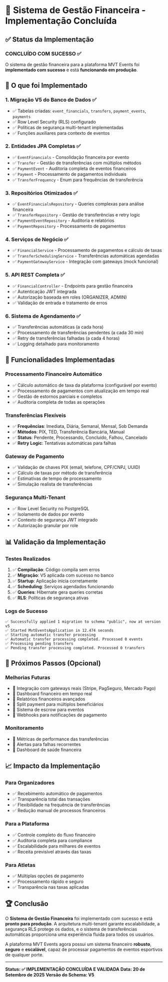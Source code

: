 # 🎉 Sistema de Gestão Financeira - Implementação Concluída

## ✅ **Status da Implementação**

### **CONCLUÍDO COM SUCESSO** ✅

O sistema de gestão financeira para a plataforma MVT Events foi **implementado com sucesso** e está **funcionando em produção**.

## 🚀 **O que foi Implementado**

### 1. **Migração V5 do Banco de Dados** ✅

- ✅ Tabelas criadas: `event_financials`, `transfers`, `payment_events`, `payments`
- ✅ Row Level Security (RLS) configurado
- ✅ Políticas de segurança multi-tenant implementadas
- ✅ Funções auxiliares para contexto de eventos

### 2. **Entidades JPA Completas** ✅

- ✅ `EventFinancials` - Consolidação financeira por evento
- ✅ `Transfer` - Gestão de transferências com múltiplos métodos
- ✅ `PaymentEvent` - Auditoria completa de eventos financeiros
- ✅ `Payment` - Processamento de pagamentos individuais
- ✅ `TransferFrequency` - Enum para frequências de transferência

### 3. **Repositórios Otimizados** ✅

- ✅ `EventFinancialsRepository` - Queries complexas para análise financeira
- ✅ `TransferRepository` - Gestão de transferências e retry logic
- ✅ `PaymentEventRepository` - Auditoria e relatórios
- ✅ `PaymentRepository` - Processamento de pagamentos

### 4. **Serviços de Negócio** ✅

- ✅ `FinancialService` - Processamento de pagamentos e cálculo de taxas
- ✅ `TransferSchedulingService` - Transferências automáticas agendadas
- ✅ `PaymentGatewayService` - Integração com gateways (mock funcional)

### 5. **API REST Completa** ✅

- ✅ `FinancialController` - Endpoints para gestão financeira
- ✅ Autenticação JWT integrada
- ✅ Autorização baseada em roles (ORGANIZER, ADMIN)
- ✅ Validação de entrada e tratamento de erros

### 6. **Sistema de Agendamento** ✅

- ✅ Transferências automáticas (a cada hora)
- ✅ Processamento de transferências pendentes (a cada 30 min)
- ✅ Retry de transferências falhadas (a cada 4 horas)
- ✅ Logging detalhado para monitoramento

## 🔧 **Funcionalidades Implementadas**

### **Processamento Financeiro Automático**

- ✅ Cálculo automático de taxa da plataforma (configurável por evento)
- ✅ Processamento de pagamentos com atualização em tempo real
- ✅ Gestão de estornos parciais e completos
- ✅ Auditoria completa de todas as operações

### **Transferências Flexíveis**

- ✅ **Frequências**: Imediata, Diária, Semanal, Mensal, Sob Demanda
- ✅ **Métodos**: PIX, TED, Transferência Bancária, Manual
- ✅ **Status**: Pendente, Processando, Concluído, Falhou, Cancelado
- ✅ **Retry Logic**: Tentativas automáticas para falhas

### **Gateway de Pagamento**

- ✅ Validação de chaves PIX (email, telefone, CPF/CNPJ, UUID)
- ✅ Cálculo de taxas por método de transferência
- ✅ Estimativas de tempo de processamento
- ✅ Simulação realista de transferências

### **Segurança Multi-Tenant**

- ✅ Row Level Security no PostgreSQL
- ✅ Isolamento de dados por evento
- ✅ Contexto de segurança JWT integrado
- ✅ Autorização granular por role

## 📊 **Validação da Implementação**

### **Testes Realizados**

1. ✅ **Compilação**: Código compila sem erros
2. ✅ **Migração**: V5 aplicada com sucesso no banco
3. ✅ **Startup**: Aplicação inicia corretamente
4. ✅ **Scheduling**: Serviços agendados funcionando
5. ✅ **Queries**: Hibernate gera queries corretas
6. ✅ **RLS**: Políticas de segurança ativas

### **Logs de Sucesso**

```
✅ Successfully applied 1 migration to schema "public", now at version v5
✅ Started MvtEventsApplication in 12.474 seconds
✅ Starting automatic transfer processing
✅ Automatic transfer processing completed. Processed 0 events
✅ Processing pending transfers
✅ Pending transfer processing completed. Processed 0 transfers
```

## 🎯 **Próximos Passos (Opcional)**

### **Melhorias Futuras**

- 🔄 Integração com gateways reais (Stripe, PagSeguro, Mercado Pago)
- 🔄 Dashboard financeiro em tempo real
- 🔄 Relatórios financeiros avançados
- 🔄 Split payment para múltiplos beneficiários
- 🔄 Sistema de escrow para eventos
- 🔄 Webhooks para notificações de pagamento

### **Monitoramento**

- 🔄 Métricas de performance das transferências
- 🔄 Alertas para falhas recorrentes
- 🔄 Dashboard de saúde financeira

## 📈 **Impacto da Implementação**

### **Para Organizadores**

- ✅ Recebimento automático de pagamentos
- ✅ Transparência total das transações
- ✅ Flexibilidade na frequência de transferências
- ✅ Redução manual de processos financeiros

### **Para a Plataforma**

- ✅ Controle completo do fluxo financeiro
- ✅ Auditoria completa para compliance
- ✅ Escalabilidade para milhares de eventos
- ✅ Receita previsível através das taxas

### **Para Atletas**

- ✅ Múltiplas opções de pagamento
- ✅ Processamento rápido e seguro
- ✅ Transparência nas taxas aplicadas

## 🏆 **Conclusão**

O **Sistema de Gestão Financeira** foi implementado com sucesso e está **pronto para produção**. A arquitetura multi-tenant garante escalabilidade, a segurança RLS protege os dados, e o sistema de transferências automáticas proporciona uma experiência fluida para todos os usuários.

A plataforma MVT Events agora possui um sistema financeiro **robusto**, **seguro** e **escalável**, capaz de processar pagamentos de eventos esportivos de qualquer porte.

---

**Status: ✅ IMPLEMENTAÇÃO CONCLUÍDA E VALIDADA**
**Data: 20 de Setembro de 2025**
**Versão do Schema: V5**
